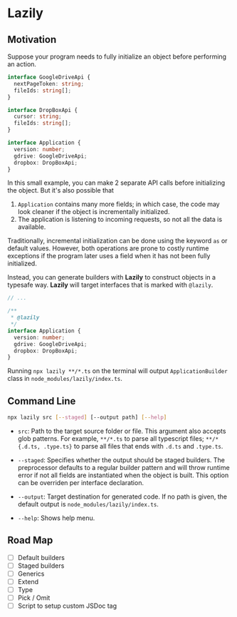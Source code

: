 # Lazily

## Motivation

Suppose your program needs to fully initialize an object before performing
an action.

```ts
interface GoogleDriveApi {
  nextPageToken: string;
  fileIds: string[];
}

interface DropBoxApi {
  cursor: string;
  fileIds: string[];
}

interface Application {
  version: number;
  gdrive: GoogleDriveApi;
  dropbox: DropBoxApi;
}
```

In this small example, you can make 2 separate API calls before initializing
the object. But it's also possible that

1. `Application` contains many more fields; in which case, the code may look
   cleaner if the object is incrementally initialized.
2. The application is listening to incoming requests, so not all the data is available.

Traditionally, incremental initialization can be done using the keyword `as` or
default values. However, both operations are prone to costly runtime exceptions
if the program later uses a field when it has not been fully initialized.

Instead, you can generate builders with **Lazily** to construct objects
in a typesafe way. **Lazily** will target interfaces that is marked with
`@lazily`.

```ts
// ...

/**
 * @lazily
 */
interface Application {
  version: number;
  gdrive: GoogleDriveApi;
  dropbox: DropBoxApi;
}
```

Running `npx lazily **/*.ts` on the terminal will output `ApplicationBuilder`
class in `node_modules/lazily/index.ts`.

## Command Line

```sh
npx lazily src [--staged] [--output path] [--help]
```

- `src`: Path to the target source folder or file. This argument also accepts
  glob patterns. For example, `**/*.ts` to parse all typescript files; `**/*{.d.ts, .type.ts}` to parse all files that ends with `.d.ts` and `.type.ts`.

- `--staged`: Specifies whether the output should be staged builders. The
  preprocessor defaults to a regular builder pattern and will throw runtime
  error if not all fields are instantiated when the object is built. This option
  can be overriden per interface declaration.

- `--output`: Target destination for generated code. If no path is given, the
  default output is `node_modules/lazily/index.ts`.

- `--help`: Shows help menu.

## Road Map

- [ ] Default builders
- [ ] Staged builders
- [ ] Generics
- [ ] Extend
- [ ] Type
- [ ] Pick / Omit
- [ ] Script to setup custom JSDoc tag
